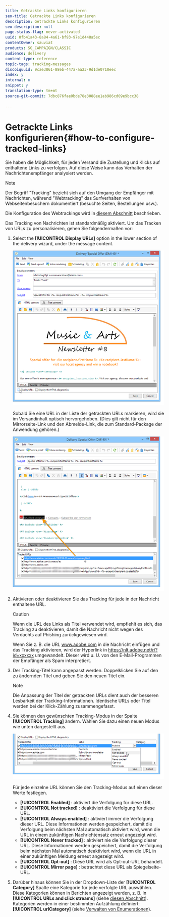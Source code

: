 ```yaml
---
title: Getrackte Links konfigurieren
seo-title: Getrackte Links konfigurieren
description: Getrackte Links konfigurieren
seo-description: null
page-status-flag: never-activated
uuid: 0fb41a43-8a84-4a61-bf93-97e1d448a5ec
contentOwner: sauviat
products: SG_CAMPAIGN/CLASSIC
audience: delivery
content-type: reference
topic-tags: tracking-messages
discoiquuid: 9cae3861-88eb-447a-aa23-9d1de0710eec
index: y
internal: n
snippet: y
translation-type: tm+mt
source-git-commit: 7dbc876fae0bde78e3088ee1ab986cd09e9bcc38

---
```



# Getrackte Links konfigurieren{#how-to-configure-tracked-links}

Sie haben die Möglichkeit, für jeden Versand die Zustellung und Klicks auf enthaltene Links zu verfolgen. Auf diese Weise kann das Verhalten der Nachrichtenempfänger analysiert werden.

>[!NOTE]
>
>Der Begriff &quot;Tracking&quot; bezieht sich auf den Umgang der Empfänger mit Nachrichten, während &quot;Webtracking&quot; das Surfverhalten von Webseitenbesuchern dokumentiert (besuchte Seiten, Bestellungen usw.).
>
>Die Konfiguration des Webtrackings wird in [diesem Abschnitt](../../configuration/using/about-web-tracking.md) beschrieben.

Das Tracking von Nachrichten ist standardmäßig aktiviert. Um das Tracken von URLs zu personalisieren, gehen Sie folgendermaßen vor:

1. Select the **[!UICONTROL Display URLs]** option in the lower section of the delivery wizard, under the message content.

   ![](assets/s_ncs_user_email_del_display_urls.png)

   Sobald Sie eine URL in der Liste der getrackten URLs markieren, wird sie im Versandinhalt optisch hervorgehoben. (Dies gilt nicht für den Mirrorseite-Link und den Abmelde-Link, die zum Standard-Package der Anwendung gehören.)

   ![](assets/s_ncs_user_email_del_show_urls.png)

1. Aktivieren oder deaktivieren Sie das Tracking für jede in der Nachricht enthaltene URL.

   >[!CAUTION]
   >
   >Wenn die URL des Links als Titel verwendet wird, empfiehlt es sich, das Tracking zu deaktivieren, damit die Nachricht nicht wegen des Verdachts auf Phishing zurückgewiesen wird.
   >
   >Wenn Sie z. B. die URL www.adobe.com in die Nachricht einfügen und das Tracking aktivieren, wird der Hyperlink in https://nlt.adobe.net/r/?id=xxxxxx umgewandelt. Dieser wird u. U. von den E-Mail-Programmen der Empfänger als Spam interpretiert.

1. Der Tracking-Titel kann angepasst werden. Doppelklicken Sie auf den zu ändernden Titel und geben Sie den neuen Titel ein.

   >[!NOTE]
   >
   >Die Anpassung der Titel der getrackten URLs dient auch der besseren Lesbarkeit der Tracking-Informationen. Identische URLs oder Titel werden bei der Klick-Zählung zusammengefasst.

1. Sie können den gewünschten Tracking-Modus in der Spalte **[!UICONTROL Tracking]** ändern. Wählen Sie dazu einen neuen Modus wie unten dargestellt aus.

   ![](assets/s_ncs_user_select_tracking_mode.png)

   Für jede einzelne URL können Sie den Tracking-Modus auf einen dieser Werte festlegen.

   * **[!UICONTROL Enabled]** : aktiviert die Verfolgung für diese URL.
   * **[!UICONTROL Not tracked]** : deaktiviert die Verfolgung für diese URL.
   * **[!UICONTROL Always enabled]** : aktiviert immer die Verfolgung dieser URL. Diese Informationen werden gespeichert, damit die Verfolgung beim nächsten Mal automatisch aktiviert wird, wenn die URL in einem zukünftigen Nachrichtensatz erneut angezeigt wird.
   * **[!UICONTROL Never tracked]** : aktiviert nie die Verfolgung dieser URL. Diese Informationen werden gespeichert, damit die Verfolgung beim nächsten Mal automatisch deaktiviert wird, wenn die URL in einer zukünftigen Meldung erneut angezeigt wird.
   * **[!UICONTROL Opt-out]** : Diese URL wird als Opt-out-URL behandelt.
   * **[!UICONTROL Mirror page]** : betrachtet diese URL als Spiegelseite-URL.

1. Darüber hinaus können Sie in der Dropdown-Liste der **[!UICONTROL Category]** Spalte eine Kategorie für jede verfolgte URL auswählen. Diese Kategorien können in Berichten angezeigt werden, z. B. in **[!UICONTROL URLs and click streams]** (siehe [diesen Abschnitt](../../reporting/using/reports-on-deliveries.md#urls-and-click-streams)). Kategorien werden in einer bestimmten Aufzählung definiert: **[!UICONTROL urlCategory]** (siehe [Verwalten von Enumerationen](../../platform/using/managing-enumerations.md)).
